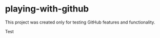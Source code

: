 # playing-with-github

This project was created only for testing GitHub features and functionality.

Test
